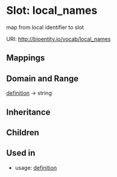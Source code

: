 # Slot: local_names


map from local identifier to slot

URI: http://bioentity.io/vocab/local_names
## Mappings

## Domain and Range

[definition](Definition.md) -> string
## Inheritance

## Children

## Used in

 *  usage: [definition](Definition.md)
